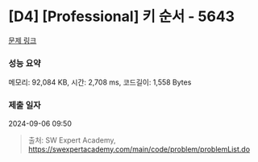 # [D4] [Professional] 키 순서 - 5643 

[문제 링크](https://swexpertacademy.com/main/code/problem/problemDetail.do?contestProbId=AWXQsLWKd5cDFAUo) 

### 성능 요약

메모리: 92,084 KB, 시간: 2,708 ms, 코드길이: 1,558 Bytes

### 제출 일자

2024-09-06 09:50



> 출처: SW Expert Academy, https://swexpertacademy.com/main/code/problem/problemList.do
